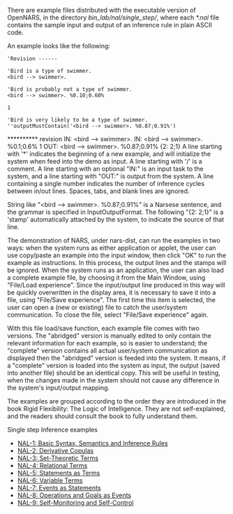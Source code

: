 There are example files distributed with the executable version of OpenNARS, in the directory  _bin_lab/nal/single_step/_, where each _*.nal_ file contains the sample input and output of an inference rule in plain ASCII code.

An example looks like the following:
```
'Revision ------

'Bird is a type of swimmer.
<bird --> swimmer>.

'Bird is probably not a type of swimmer.
<bird --> swimmer>. %0.10;0.60%

1

'Bird is very likely to be a type of swimmer.
''outputMustContain('<bird --> swimmer>. %0.87;0.91%')
```

********** revision
  IN: <bird --> swimmer>.
  IN: <bird --> swimmer>. %0.1;0.6%
1
 OUT: <bird --> swimmer>. %0.87;0.91% {2: 2;1} 
A line starting with '*' indicates the beginning of a new example, and will initialize the system when feed into the demo as input. A line starting with '/' is a comment. A line starting with an optional "IN:" is an input task to the system, and a line starting with "OUT:" is output from the system. A line containing a single number indicates the number of inference cycles between in/out lines. Spaces, tabs, and blank lines are ignored.

String like "<bird --> swimmer>. %0.87;0.91%" is a Narsese sentence, and the grammar is specified in InputOutputFormat. The following "{2: 2;1}" is a 'stamp' automatically attached by the system, to indicate the source of that line.

The demonstration of NARS, under nars-dist, can run the examples in two ways: when the system runs as either application or applet, the user can use copy/paste an example into the input window, then click "OK" to run the example as instructions. In this process, the output lines and the stamps will be ignored. When the system runs as an application, the user can also load a complete example file, by choosing it from the Main Window, using "File/Load experience". Since the input/output line produced in this way will be quickly overwritten in the display area, it is necessary to save it into a file, using "File/Save experience". The first time this item is selected, the user can open a (new or existing) file to catch the user/system communication. To close the file, select "File/Save experience" again.

With this file load/save function, each example file comes with two versions. The "abridged" version is manually edited to only contain the relevant information for each example, so is easier to understand; the "complete" version contains all actual user/system communication as displayed then the "abridged" version is feeded into the system. It means, if a "complete" version is loaded into the system as input, the output (saved into another file) should be an identical copy. This will be useful in testing, when the changes made in the system should not cause any difference in the system's input/output mapping.

The examples are grouped according to the order they are introduced in the book Rigid Flexibility: The Logic of Intelligence. They are not self-explained, and the readers should consult the book to fully understand them.

Single step Inference examples

* [NAL-1: Basic Syntax, Semantics and Inference Rules](https://github.com/opennars/opennars/wiki/NAL-1:-Basic-Syntax,-Semantics-and-Inference-Rules)
* [NAL-2: Derivative Copulas](https://github.com/opennars/opennars/wiki/NAL-2:-Derivative-Copulas)
* [NAL-3: Set-Theoretic Terms](https://github.com/opennars/opennars/wiki/NAL-3:-Set-Theoretic-Terms)
* [NAL-4: Relational Terms](https://github.com/opennars/opennars/wiki/NAL-4:-Relational-Terms)
* [NAL-5: Statements as Terms](https://github.com/opennars/opennars/wiki/NAL-5:-Statements-as-Terms)
* [NAL-6: Variable Terms](https://github.com/opennars/opennars/wiki/NAL-6:-Variable-Terms)
* [NAL-7: Events as Statements](https://github.com/opennars/opennars/wiki/NAL-7:-Events-as-Statements)
* [NAL-8: Operations and Goals as Events](https://github.com/opennars/opennars/wiki/NAL-8:-Operations-and-Goals-as-Events)
* [NAL-9: Self-Monitoring and Self-Control](https://github.com/opennars/opennars/wiki/NAL-9:-Self-Monitoring-and-Self-Control)